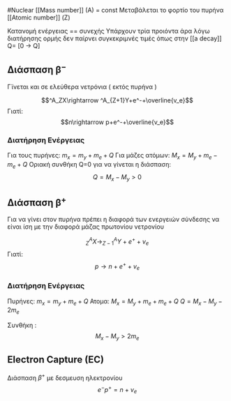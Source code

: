 #Nuclear 
[[Mass number]] (A) = const
Μεταβάλεται το φορτίο του πυρήνα [[Atomic number]] (Z)

Κατανομή ενέργειας == συνεχής
Υπάρχουν τρία προιόντα άρα λόγω διατήρησης ορμής δεν παίρνει συγκεκριμνές τιμές όπως στην [[a decay]]
Q= [0 -> Q]

## Διάσπαση β$^-$ 
Γϊνεται και σε ελεύθερα νετρόνια ( εκτός πυρήνα )

$$^A_ZX\rightarrow ^A_{Z+1}Y+e^-+\overline{v_e}$$
Γιατί:
$$n\rightarrow p+e^-+\overline{v_e}$$

### Διατήρηση Ενέργειας
Για τους πυρήνες:   $m_x=m_y+m_e+Q$
Για μάζες ατόμων:  $M_x=M_y+m_e-m_e+Q$
Οριακή συνθήκη Q=0 για να γίνεται η διάσπαση: 
$$Q=M_x-M_y>0$$

## Διάσπαση β$^+$ 
Για να γίνει στον πυρήνα πρέπει η διαφορά των ενεργειών σύνδεσης να είναι ίση με την  διαφορά μάζας πρωτονίου νετρονίου

$$^A_ZX\rightarrow ^A_{Z-1}Y+e^++v_e$$
Γιατί:
$$p\rightarrow n+e^++v_e$$

### Διατήρηση Ενέργειας
Πυρήνες:     $m_x=m_y+m_e+Q$
Ατομα:         $M_x=M_y+m_e+m_e+Q$
$Q=M_x-M_y-2m_e$

Συνθήκη : 
$$M_x-M_y>2m_e$$

## Electron Capture (EC)
Διάσπαση $β^+$ με δεσμευση ηλεκτρονίου
$$e^-p^+=n+v_e$$

